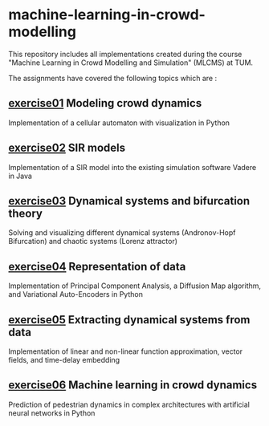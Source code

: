 # machine-learning-in-crowd-modelling

This repository includes all implementations created during the course "Machine Learning in Crowd Modelling and Simulation" (MLCMS) at TUM.

The assignments have covered the following topics which are :

## [exercise01](https://github.com/Climbnote/machine-learning-in-crowd-modelling/tree/main/exercise01) Modeling crowd dynamics
Implementation of a cellular automaton with visualization in Python
## [exercise02](https://github.com/Climbnote/machine-learning-in-crowd-modelling/tree/main/exercise02) SIR models
Implementation of a SIR model into the existing simulation software Vadere in Java
## [exercise03](https://github.com/Climbnote/machine-learning-in-crowd-modelling/tree/main/exercise03) Dynamical systems and bifurcation theory
Solving and visualizing different dynamical systems (Andronov-Hopf Bifurcation) and chaotic systems (Lorenz attractor)
## [exercise04](https://github.com/Climbnote/machine-learning-in-crowd-modelling/tree/main/exercise04) Representation of data
Implementation of Principal Component Analysis, a Diffusion Map algorithm, and Variational Auto-Encoders in Python
## [exercise05](https://github.com/Climbnote/machine-learning-in-crowd-modelling/tree/main/exercise05) Extracting dynamical systems from data
Implementation of linear and non-linear function approximation, vector fields, and time-delay embedding
## [exercise06](https://github.com/Climbnote/machine-learning-in-crowd-modelling/tree/main/exercise06) Machine learning in crowd dynamics
Prediction of pedestrian dynamics in complex architectures with artificial neural networks in Python
